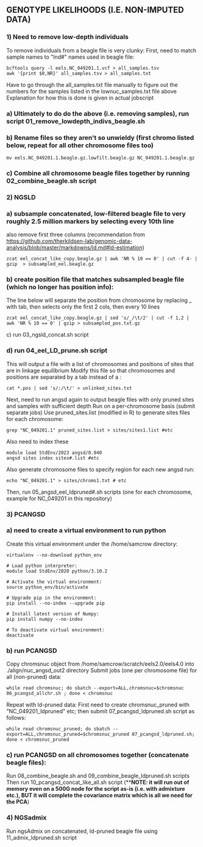 ## GENOTYPE LIKELIHOODS (I.E. NON-IMPUTED DATA)
### 1) Need to remove low-depth individuals
To remove individuals from a beagle file is very clunky:
First, need to match sample names to "Ind#" names used in beagle file:
```
bcftools query -l eels.NC_049201.1.vcf > all_samples.tsv
awk '{print $0,NR}' all_samples.tsv > all_samples.txt
```
Have to go through the all_samples.txt file manually to figure out the numbers for the samples listed in the lownuc_samples.txt file above
Explanation for how this is done is given in actual jobscript
### a) Ultimately to do do the above (i.e. removing samples), run script 01_remove_lowdepth_indivs_beagle.sh

### b) Rename files so they aren't so unwieldy (first chromo listed below, repeat for all other chromosome files too)
```
mv eels.NC_049201.1.beagle.gz.lowfilt.beagle.gz NC_049201.1.beagle.gz
```
### c) Combine all chromosome beagle files together by running 02_combine_beagle.sh script



### 2) NGSLD
### a) subsample concatenated, low-filtered beagle file to very roughly 2.5 million markers by selecting every 10th line
also remove first three columns (recommendation from https://github.com/therkildsen-lab/genomic-data-analysis/blob/master/markdowns/ld.md#ld-estimation)
```
zcat eel_concat_like_copy.beagle.gz | awk 'NR % 10 == 0' | cut -f 4- | gzip  > subsampled_eel.beagle.gz
```

### b) create position file that matches subsampled beagle file (which no longer has position info):
The line below will separate the position from chromosome by replacing _ with tab, then selects only the first 2 cols, then every 10 lines
```
zcat eel_concat_like_copy.beagle.gz | sed 's/_/\t/2' | cut -f 1,2 | awk 'NR % 10 == 0' | gzip > subsampled_pos.txt.gz
```

c) run 03_ngsld_concat.sh script

### d) run 04_eel_LD_prune.sh script
This will output a file with a list of chromosomes and positions of sites that are in linkage equilibrium
Modify this file so that chromosomes and positions are separated by a tab instead of a :
```
cat *.pos | sed 's/:/\t/' > unlinked_sites.txt
```
Next, need to run angsd again to output beagle files with only pruned sites and samples with sufficient depth
Run on a per-chromosome basis (submit separate jobs)
Use pruned_sites.list (modified in R) to generate sites files for each chromosome:
```
grep "NC_049201.1" pruned_sites.list > sites/sites1.list #etc
```
Also need to index these
```
module load StdEnv/2023 angsd/0.940
angsd sites index sites#.list #etc
```
Also generate chromosome files to specify region for each new angsd run:
```
echo "NC_049201.1" > sites/chroms1.txt # etc
```
Then, run 05_angsd_eel_ldpruned#.sh scripts (one for each chromosome, example for NC_049201 in this repository)


### 3) PCANGSD
### a) need to create a virtual environment to run python
Create this virtual environment under the /home/samcrow directory:
```
virtualenv --no-download python_env

# Load python interpreter:
module load StdEnv/2020 python/3.10.2

# Activate the virtual environment:
source python_env/bin/activate

# Upgrade pip in the environment:
pip install --no-index --upgrade pip

# Install latest version of Numpy:
pip install numpy --no-index

# To deactivate virtual environment:
deactivate
```

### b) run PCANGSD
Copy chromsnuc object from /home/samcrow/scratch/eels2.0/eels4.0 into ./align/nuc_angsd_out2 directory
Submit jobs (one per chromosome file) for all (non-pruned) data:
```
while read chromsnuc; do sbatch --export=ALL,chromsnuc=$chromsnuc 06_pcangsd_allchr.sh ; done < chromsnuc
```
Repeat with ld-pruned data:
First need to create chromsnuc_pruned with "NC_049201_ldpruned" etc; then submit 07_pcangsd_ldpruned.sh script as follows:
```
while read chromsnuc_pruned; do sbatch --export=ALL,chromsnuc_pruned=$chromsnuc_pruned 07_pcangsd_ldpruned.sh; done < chromsnuc_pruned
```

### c) run PCANGSD on all chromosomes together (concatenate beagle files):
Run 08_combine_beagle.sh and 09_combine_beagle_ldpruned.sh scripts
Then run 10_pcangsd_concat_like_all.sh script (****NOTE: it will run out of memory even on a 500G node for the script as-is (i.e. with admixture etc.), BUT it will complete the covariance matrix which is all we need for the PCA**)


### 4) NGSadmix
Run ngsAdmix on concatenated, ld-pruned beagle file using 11_admix_ldpruned.sh script






